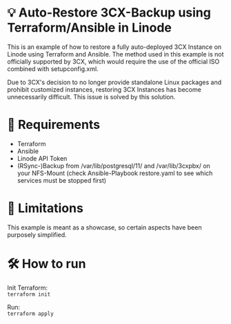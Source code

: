 # 💡  Auto-Restore 3CX-Backup using Terraform/Ansible in Linode
This is an example of how to restore a fully auto-deployed 3CX Instance on Linode using Terraform and Ansible. The method used in this example is not officially supported by 3CX, which would require the use of the official ISO combined with setupconfig.xml.  
  
Due to 3CX's decision to no longer provide standalone Linux packages and prohibit customized instances, restoring 3CX Instances has become unnecessarily difficult. This issue is solved by this solution.
  
# 📃 Requirements
- Terraform
- Ansible
- Linode API Token
- (RSync-)Backup from /var/lib/postgresql/11/ and /var/lib/3cxpbx/ on your NFS-Mount (check Ansible-Playbook restore.yaml to see which services must be stopped first)
  
# 🚫 Limitations
This example is meant as a showcase, so certain aspects have been purposely simplified.
  
# 🛠 How to run 
Init Terraform:  
```terraform init```
  
Run:  
```terraform apply```
